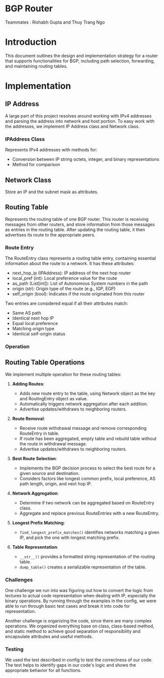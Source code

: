 # BGP Router
Teammates : Rishabh Gupta and Thuy Trang Ngo

# Introduction
This document outlines the design and implementation strategy for a router that supports functionalities for BGP, 
including path selection, forwarding, and maintaining routing tables.

# Implementation
## IP Address
A large part of this project resolves around working with IPv4 addresses and parsing the address into network and host portion. To easy work with the addresses, we implement IP Address class and Network class. 
### IPAddress Class
Represents IPv4 addresses with methods for:
* Conversion between IP string octets, integer, and binary representations
* Method for comparison

## Network Class
Store an IP and the subnet mask as attributes. 

## Routing Table
Represents the routing table of one BGP router. This router is receiving messages from other routers, and 
store information from those messages as entries in the routing table. After updating the routing table, it then advertises its route to the appropriate peers. 

### Route Entry
The RouteEntry class represents a routing table entry, containing essential information about the route to a network.
It has these attributes:
- next_hop_ip (IPAddress): IP address of the next hop router
- local_pref (int): Local preference value for the route
- as_path (List[int]): List of Autonomous System numbers in the path
- origin (str): Origin type of the route (e.g., IGP, EGP)
- self_origin (bool): Indicates if the route originated from this router

Two entries are considered equal if all their attributes match:
- Same AS path
- Identical next hop IP
- Equal local preference
- Matching origin type
- Identical self-origin status

### Operation
## Routing Table Operations
We implement multiple operation for these routing tables:
1. **Adding Routes**: 
   - Adds new route entry to the table, using Network object as the key and RoutingEntry object as value.
   - Automatically triggers network aggregation after each addition.
   - Advertise updates/withdraws to neighboring routers.

2. **Route Removal**:
   - Receive route withdrawal message and remove corresponding RouteEntry in table.
   - If route has been aggregated, empty table and rebuild table without the route in withdrawal message. 
   - Advertise updates/withdraws to neighboring routers.

3. **Best Route Selection**:
   - Implements the BGP decision process to select the best route for a given source and destination.
   - Considers factors like longest common prefix, local preference, AS path length, origin, and next hop IP.
   
4. **Network Aggregation**:
   - Determine if two network can be aggregated based on RouteEntry class. 
   - Aggregate and replace previous RouteEntries with a new RouteEntry.

5. **Longest Prefix Matching**:
   - `find_longest_prefix_matches()` identifies networks matching a given IP, and pick the one with longest matching prefix.

6. **Table Representation**:
   - `__str__()` provides a formatted string representation of the routing table.
   - `dump_table()` creates a serializable representation of the table.

### Challenges
One challenge we run into was figuring out how to convert the logic from lectures to actual code representation when dealing with IP, especially the binary operations.
By running through the examples in the config, we were able to run through basic test cases and break it into code for representation.

Another challenge is organizing the code, since there are many complex operations. We organized everything base on class, class-based method, and static method to achieve good separation of responsibility and encapsulate attributes and useful methods. 

### Testing
We used the test described in config to test the correctness of our code. The test helps to identify gaps in our code's logic and shows the appropriate behavior for all functions. 


